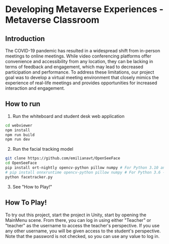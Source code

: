 # Developing Metaverse Experiences - Metaverse Classroom

## Introduction
The COVID-19 pandemic has resulted in a widespread shift from in-person meetings to online meetings. 
While video conferencing platforms offer convenience and accessibility from any location, they can be lacking in terms of feedback and engagement, which may lead to decreased participation and performance. 
To address these limitations, our project goal was to develop a virtual meeting environment that closely mimics the experience of real-life meetings and provides opportunities for increased interaction and engagement.


## How to run
1. Run the whiteboard and student desk web application
```bash
cd webviewer
npm install
npm run build
npm run dev
```

2. Run the facial tracking model
```bash
git clone https://github.com/emilianavt/OpenSeeFace
cd OpenSeeFace
pip install ort-nightly opencv-python pillow numpy # For Python 3.10 and above
# pip install onnxruntime opencv-python pillow numpy # For Python 3.6 - 3.9
python facetracker.py
```
3. See "How to Play!"

## How To Play!

To try out this project, start the project in Unity, start by opening the MainMenu scene. From there, you can log in using either "Teacher" or "teacher" as the username to access the teacher's perspective. If you use any other username, you will be given access to the student's perspective. Note that the password is not checked, so you can use any value to log in.
